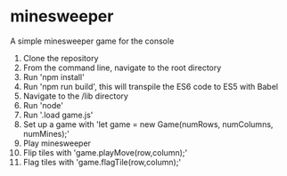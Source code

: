 # minesweeper
A simple minesweeper game for the console

1. Clone the repository
2. From the command line, navigate to the root directory
3. Run 'npm install'
4. Run 'npm run build', this will transpile the ES6 code to ES5 with Babel
5. Navigate to the /lib directory
6. Run 'node'
7. Run '.load game.js'
8. Set up a game with 'let game = new Game(numRows, numColumns, numMines);'
9. Play minesweeper 
10. Flip tiles with 'game.playMove(row,column);'
11. Flag tiles with 'game.flagTile(row,column);'

